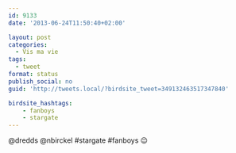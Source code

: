 ```yaml
---
id: 9133
date: '2013-06-24T11:50:40+02:00'

layout: post
categories:
  - Vis ma vie
tags:
  - tweet
format: status
publish_social: no
guid: 'http://tweets.local/?birdsite_tweet=349132463517347840'

birdsite_hashtags:
    - fanboys
    - stargate
---
```


@dredds @nbirckel #stargate #fanboys 😉